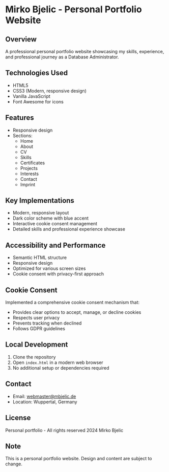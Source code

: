 # Mirko Bjelic - Personal Portfolio Website

## Overview
A professional personal portfolio website showcasing my skills, experience, and professional journey as a Database Administrator.

## Technologies Used
- HTML5
- CSS3 (Modern, responsive design)
- Vanilla JavaScript
- Font Awesome for icons

## Features
- Responsive design
- Sections:
  - Home
  - About
  - CV
  - Skills
  - Certificates
  - Projects
  - Interests
  - Contact
  - Imprint

## Key Implementations
- Modern, responsive layout
- Dark color scheme with blue accent
- Interactive cookie consent management
- Detailed skills and professional experience showcase

## Accessibility and Performance
- Semantic HTML structure
- Responsive design
- Optimized for various screen sizes
- Cookie consent with privacy-first approach

## Cookie Consent
Implemented a comprehensive cookie consent mechanism that:
- Provides clear options to accept, manage, or decline cookies
- Respects user privacy
- Prevents tracking when declined
- Follows GDPR guidelines

## Local Development
1. Clone the repository
2. Open `index.html` in a modern web browser
3. No additional setup or dependencies required

## Contact
- Email: webmaster@mbjelic.de
- Location: Wuppertal, Germany

## License
Personal portfolio - All rights reserved 2024 Mirko Bjelic

## Note
This is a personal portfolio website. Design and content are subject to change.
